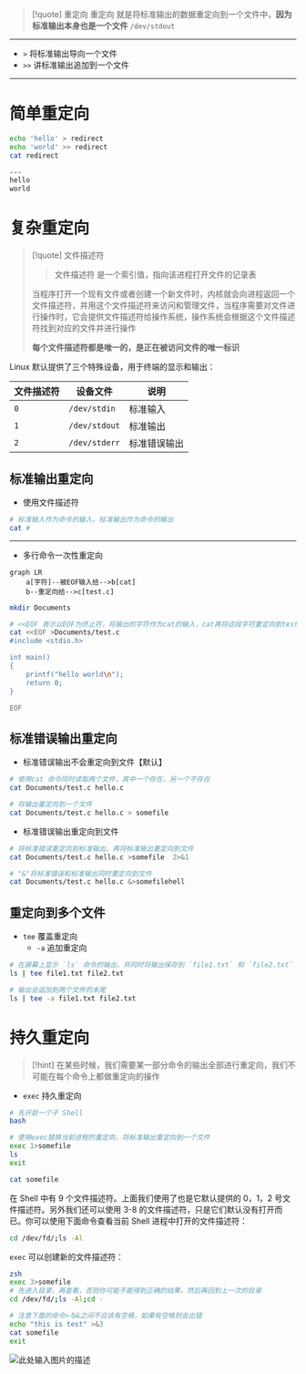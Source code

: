 >[!quote] 重定向
>重定向 就是将标准输出的数据重定向到一个文件中，**因为标准输出本身也是一个文件** `/dev/stdout`

---

- `>` 将标准输出导向一个文件
- `>>` 讲标准输出追加到一个文件

---

# 简单重定向
```bash
echo 'hello' > redirect
echo 'world' >> redirect
cat redirect

---
hello
world
```

# 复杂重定向
>[!quote] 文件描述符
>>文件描述符 是一个索引值，指向该进程打开文件的记录表
>
>当程序打开一个现有文件或者创建一个新文件时，内核就会向进程返回一个文件描述符，并用这个文件描述符来访问和管理文件，当程序需要对文件进行操作时，它会提供文件描述符给操作系统，操作系统会根据这个文件描述符找到对应的文件并进行操作
>
>**每个文件描述符都是唯一的，是正在被访问文件的唯一标识**

Linux 默认提供了三个特殊设备，用于终端的显示和输出：

| 文件描述符 | 设备文件          | 说明     |
| ----- | ------------- | ------ |
| `0`   | `/dev/stdin`  | 标准输入   |
| `1`   | `/dev/stdout` | 标准输出   |
| `2`   | `/dev/stderr` | 标准错误输出 |

## 标准输出重定向
- 使用文件描述符
```bash
# 标准输入作为命令的输入，标准输出作为命令的输出
cat #
```

---

- 多行命令一次性重定向
```mermaid
graph LR
	a[字符]--被EOF输入给-->b[cat]
	b--重定向给-->c[test.c]
```

```bash
mkdir Documents

# <<EOF 表示以EOF为终止符，将输出的字符作为cat的输入，cat再将这段字符重定向到test.c中
cat <<EOF >Documents/test.c
#include <stdio.h>

int main()
{
    printf("hello world\n");
    return 0;
}

EOF
```

## 标准错误输出重定向
- 标准错误输出不会重定向到文件【默认】
```bash
# 使用cat 命令同时读取两个文件，其中一个存在，另一个不存在
cat Documents/test.c hello.c

# 将输出重定向到一个文件
cat Documents/test.c hello.c > somefile
```

- 标准错误输出重定向到文件
```bash
# 将标准错误重定向到标准输出，再将标准输出重定向到文件
cat Documents/test.c hello.c >somefile  2>&1

# "&"将标准错误和标准输出同时重定向到文件
cat Documents/test.c hello.c &>somefilehell
```

## 重定向到多个文件
- `tee` 覆盖重定向
	- `-a` 追加重定向

```bash
# 在屏幕上显示 `ls` 命令的输出，并同时将输出保存到 `file1.txt` 和 `file2.txt` 两个文件中
ls | tee file1.txt file2.txt

# 输出会追加到两个文件的末尾
ls | tee -a file1.txt file2.txt
```

# 持久重定向
>[!hint] 在某些时候，我们需要某一部分命令的输出全部进行重定向，我们不可能在每个命令上都做重定向的操作

- `exec` 持久重定向

```bash
# 先开启一个子 Shell
bash

# 使用exec替换当前进程的重定向，将标准输出重定向到一个文件
exec 1>somefile
ls
exit

cat somefile
```

在 Shell 中有 9 个文件描述符。上面我们使用了也是它默认提供的 0，1，2 号文件描述符。另外我们还可以使用 3-8 的文件描述符，只是它们默认没有打开而已。你可以使用下面命令查看当前 Shell 进程中打开的文件描述符：

```bash
cd /dev/fd/;ls -Al
```

`exec` 可以创建新的文件描述符：
```bash
zsh
exec 3>somefile
# 先进入目录，再查看，否则你可能不能得到正确的结果，然后再回到上一次的目录
cd /dev/fd/;ls -Al;cd -

# 注意下面的命令>与&之间不应该有空格，如果有空格则会出错
echo "this is test" >&3
cat somefile
exit
```

![此处输入图片的描述](https://doc.shiyanlou.com/document-uid735639labid346timestamp1532415336263.png)

